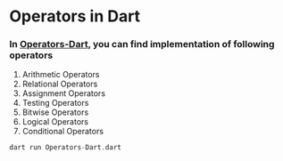 # Operators in Dart

### In [Operators-Dart](https://github.com/DhruvAhuja23/Flutter-Dart/blob/master/Assignment-1/Operators-Dart.dart), you can find implementation of following operators
1. Arithmetic Operators
2. Relational Operators
3. Assignment Operators
4. Testing Operators
5. Bitwise Operators
6. Logical Operators
7. Conditional Operators

  ```dart
  dart run Operators-Dart.dart
  ```
